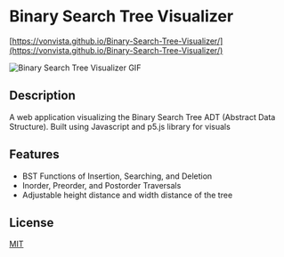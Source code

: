 # Binary Search Tree Visualizer

[https://vonvista.github.io/Binary-Search-Tree-Visualizer/](https://vonvista.github.io/Binary-Search-Tree-Visualizer/)

![Binary Search Tree Visualizer GIF](https://vonvista.github.io/Binary-Search-Tree-Visualizer/assets/BSTV%20Gif.gif)

## Description

A web application visualizing the Binary Search Tree ADT (Abstract Data Structure). Built using Javascript and p5.js library for visuals

## Features

* BST Functions of Insertion, Searching, and Deletion
* Inorder, Preorder, and Postorder Traversals
* Adjustable height distance and width distance of the tree

## License
[MIT](https://choosealicense.com/licenses/mit/)
